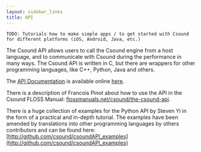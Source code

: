 ```yaml
---
layout: sidebar_links
title: API
---
```

`TODO: Tutorials how to make simple apps / to get started with Csound for different platforms (iOS, Android, Java, etc.)`

The Csound API allows users to call the Csound engine from a host language, and to communicate with Csound during the performance in many ways. The Csound API is written in C, but there are wrappers for other programming languages, like C++, Python, Java and others.

The [API Documentation](docs/api/index.html) is available online [here](docs/api/index.html).

There is a description of Francois Pinot about how to use the API in the Csound FLOSS Manual: [flossmanuals.net/csound/the-csound-api](http://write.flossmanuals.net/csound/a-the-csound-api/).

There is a huge collection of examples for the Python API by Steven Yi in the form of a practical and in-depth tutorial. The examples have been amended by translations into other programming languages by others contributors and can be found here: [http://github.com/csound/csoundAPI_examples](http://github.com/csound/csoundAPI_examples)


